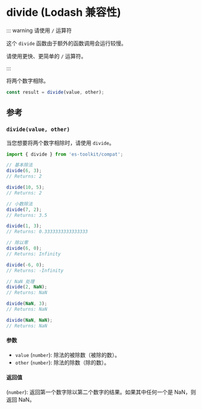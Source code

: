 # divide (Lodash 兼容性)

::: warning 请使用 `/` 运算符

这个 `divide` 函数由于额外的函数调用会运行较慢。

请使用更快、更简单的 `/` 运算符。

:::

将两个数字相除。

```typescript
const result = divide(value, other);
```

## 参考

### `divide(value, other)`

当您想要将两个数字相除时，请使用 `divide`。

```typescript
import { divide } from 'es-toolkit/compat';

// 基本除法
divide(6, 3);
// Returns: 2

divide(10, 5);
// Returns: 2

// 小数除法
divide(7, 2);
// Returns: 3.5

divide(1, 3);
// Returns: 0.3333333333333333

// 除以零
divide(6, 0);
// Returns: Infinity

divide(-6, 0);
// Returns: -Infinity

// NaN 处理
divide(2, NaN);
// Returns: NaN

divide(NaN, 3);
// Returns: NaN

divide(NaN, NaN);
// Returns: NaN
```

#### 参数

- `value` (`number`): 除法的被除数（被除的数）。
- `other` (`number`): 除法的除数（除的数）。

#### 返回值

(`number`): 返回第一个数字除以第二个数字的结果。如果其中任何一个是 NaN，则返回 NaN。
